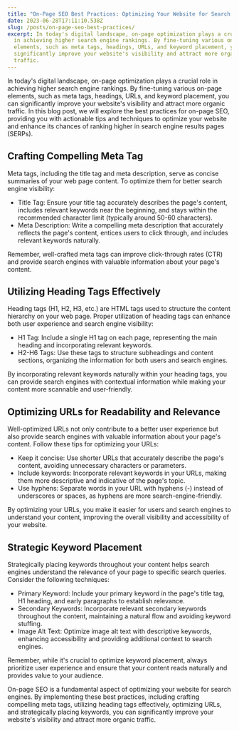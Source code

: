 ```yaml
---
title: "On-Page SEO Best Practices: Optimizing Your Website for Search Engines"
date: 2023-06-28T17:11:10.538Z
slug: /posts/on-page-seo-best-practices/
excerpt: In today's digital landscape, on-page optimization plays a crucial role
  in achieving higher search engine rankings. By fine-tuning various on-page
  elements, such as meta tags, headings, URLs, and keyword placement, you can
  significantly improve your website's visibility and attract more organic
  traffic.
---
```

In today's digital landscape, on-page optimization plays a crucial role in achieving higher search engine rankings. By fine-tuning various on-page elements, such as meta tags, headings, URLs, and keyword placement, you can significantly improve your website's visibility and attract more organic traffic. In this blog post, we will explore the best practices for on-page SEO, providing you with actionable tips and techniques to optimize your website and enhance its chances of ranking higher in search engine results pages (SERPs).

## Crafting Compelling Meta Tag

Meta tags, including the title tag and meta description, serve as concise summaries of your web page content. To optimize them for better search engine visibility:

* Title Tag: Ensure your title tag accurately describes the page's content, includes relevant keywords near the beginning, and stays within the recommended character limit (typically around 50-60 characters).
* Meta Description: Write a compelling meta description that accurately reflects the page's content, entices users to click through, and includes relevant keywords naturally.

Remember, well-crafted meta tags can improve click-through rates (CTR) and provide search engines with valuable information about your page's content.

## Utilizing Heading Tags Effectively

Heading tags (H1, H2, H3, etc.) are HTML tags used to structure the content hierarchy on your web page. Proper utilization of heading tags can enhance both user experience and search engine visibility:

* H1 Tag: Include a single H1 tag on each page, representing the main heading and incorporating relevant keywords.
* H2-H6 Tags: Use these tags to structure subheadings and content sections, organizing the information for both users and search engines.

By incorporating relevant keywords naturally within your heading tags, you can provide search engines with contextual information while making your content more scannable and user-friendly.

## Optimizing URLs for Readability and Relevance

Well-optimized URLs not only contribute to a better user experience but also provide search engines with valuable information about your page's content. Follow these tips for optimizing your URLs:

* Keep it concise: Use shorter URLs that accurately describe the page's content, avoiding unnecessary characters or parameters.
* Include keywords: Incorporate relevant keywords in your URLs, making them more descriptive and indicative of the page's topic.
* Use hyphens: Separate words in your URL with hyphens (-) instead of underscores or spaces, as hyphens are more search-engine-friendly.

By optimizing your URLs, you make it easier for users and search engines to understand your content, improving the overall visibility and accessibility of your website.

## Strategic Keyword Placement

Strategically placing keywords throughout your content helps search engines understand the relevance of your page to specific search queries. Consider the following techniques:

* Primary Keyword: Include your primary keyword in the page's title tag, H1 heading, and early paragraphs to establish relevance.
* Secondary Keywords: Incorporate relevant secondary keywords throughout the content, maintaining a natural flow and avoiding keyword stuffing.
* Image Alt Text: Optimize image alt text with descriptive keywords, enhancing accessibility and providing additional context to search engines.

Remember, while it's crucial to optimize keyword placement, always prioritize user experience and ensure that your content reads naturally and provides value to your audience.

On-page SEO is a fundamental aspect of optimizing your website for search engines. By implementing these best practices, including crafting compelling meta tags, utilizing heading tags effectively, optimizing URLs, and strategically placing keywords, you can significantly improve your website's visibility and attract more organic traffic.